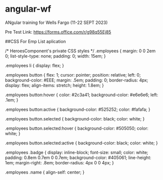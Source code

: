 # angular-wf
ANgular training for Wells Fargo (11-22 SEPT 2023)

Pre Test Link:
https://forms.office.com/r/g98q55Ej85

##CSS For Emp List aplication

/* HeroesComponent's private CSS styles */
.employees {
  margin: 0 0 2em 0;
  list-style-type: none;
  padding: 0;
  width: 15em;
}

.employees li {
  display: flex;
}

.employees button {
  flex: 1;
  cursor: pointer;
  position: relative;
  left: 0;
  background-color: #EEE;
  margin: .5em;
  padding: 0;
  border-radius: 4px;
  display: flex;
  align-items: stretch;
  height: 1.8em;
}

.employees button:hover {
  color: #2c3a41;
  background-color: #e6e6e6;
  left: .1em;
}

.employees button:active {
  background-color: #525252;
  color: #fafafa;
}

.employees button.selected {
  background-color: black;
  color: white;
}

.employees button.selected:hover {
  background-color: #505050;
  color: white;
}

.employees button.selected:active {
  background-color: black;
  color: white;
}

.employees .badge {
  display: inline-block;
  font-size: small;
  color: white;
  padding: 0.8em 0.7em 0 0.7em;
  background-color: #405061;
  line-height: 1em;
  margin-right: .8em;
  border-radius: 4px 0 0 4px;
}

.employees .name {
  align-self: center;
}
